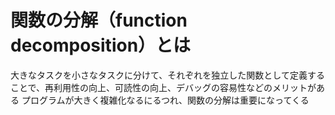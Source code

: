 # 関数の分解（function decomposition）とは
大きなタスクを小さなタスクに分けて、それぞれを独立した関数として定義することで、再利用性の向上、可読性の向上、デバッグの容易性などのメリットがある
プログラムが大きく複雑化なるにるつれ、関数の分解は重要になってくる
